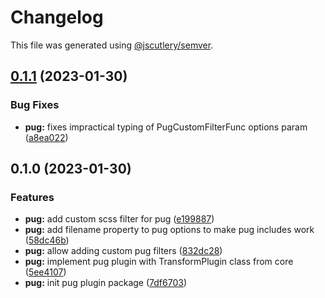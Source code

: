 # Changelog

This file was generated using [@jscutlery/semver](https://github.com/jscutlery/semver).

## [0.1.1](https://github.com/re-relaxed/re-relaxed/compare/pug-0.1.0...pug-0.1.1) (2023-01-30)


### Bug Fixes

* **pug:** fixes impractical typing of PugCustomFilterFunc options param ([a8ea022](https://github.com/re-relaxed/re-relaxed/commit/a8ea022dd758cf3d260d87b3a006f1abccf4f874))

## 0.1.0 (2023-01-30)


### Features

* **pug:** add custom scss filter for pug ([e199887](https://github.com/re-relaxed/re-relaxed/commit/e199887f6f013360a07b3b5203e05bbb5cecb2ac))
* **pug:** add filename property to pug options to make pug includes work ([58dc46b](https://github.com/re-relaxed/re-relaxed/commit/58dc46bdfe8984fcff50322b505eba201f77609e))
* **pug:** allow adding custom pug filters ([832dc28](https://github.com/re-relaxed/re-relaxed/commit/832dc285739bcc941414f59071f7e0cc134e4c71))
* **pug:** implement pug plugin with TransformPlugin class from core ([5ee4107](https://github.com/re-relaxed/re-relaxed/commit/5ee41072bba1900b5dd71ad4e0230be9dc95a76b))
* **pug:** init pug plugin package ([7df6703](https://github.com/re-relaxed/re-relaxed/commit/7df67036fd092ac9628d9d03b4e94b644be6bae9))
